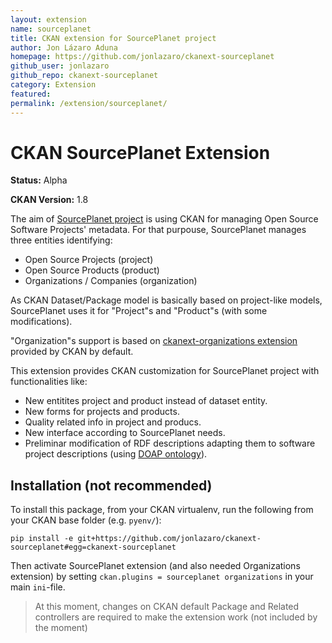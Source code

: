 ```yaml
---
layout: extension
name: sourceplanet
title: CKAN extension for SourcePlanet project
author: Jon Lázaro Aduna
homepage: https://github.com/jonlazaro/ckanext-sourceplanet
github_user: jonlazaro
github_repo: ckanext-sourceplanet
category: Extension
featured: 
permalink: /extension/sourceplanet/
---
```



CKAN SourcePlanet Extension
===========================

**Status:** Alpha

**CKAN Version:** 1.8

The aim of [SourcePlanet project](http://dev.morelab.deusto.es/sourceplanet/) is using CKAN for managing Open Source Software Projects' metadata. For that purpouse, SourcePlanet manages three entities identifying:

-   Open Source Projects (project)
-   Open Source Products (product)
-   Organizations / Companies (organization)

As CKAN Dataset/Package model is basically based on project-like models, SourcePlanet uses it for "Project"s and "Product"s (with some modifications).

"Organization"s support is based on [ckanext-organizations extension](https://github.com/okfn/ckan/tree/master/ckanext/organizations) provided by CKAN by default.

This extension provides CKAN customization for SourcePlanet project with functionalities like:

-   New entitites project and product instead of dataset entity.
-   New forms for projects and products.
-   Quality related info in project and producs.
-   New interface according to SourcePlanet needs.
-   Preliminar modification of RDF descriptions adapting them to software project descriptions (using [DOAP ontology](https://github.com/edumbill/doap)).

Installation (not recommended)
------------------------------

To install this package, from your CKAN virtualenv, run the following from your CKAN base folder (e.g. `pyenv/`):

    pip install -e git+https://github.com/jonlazaro/ckanext-sourceplanet#egg=ckanext-sourceplanet

Then activate SourcePlanet extension (and also needed Organizations extension) by setting `ckan.plugins = sourceplanet organizations` in your main `ini`-file.

> At this moment, changes on CKAN default Package and Related controllers are required to make the extension work (not included by the moment)


